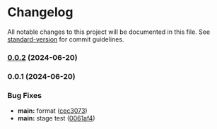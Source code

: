 # Changelog

All notable changes to this project will be documented in this file. See [standard-version](https://github.com/conventional-changelog/standard-version) for commit guidelines.

### [0.0.2](https://github.com/snomiao/mongodb-pipeline-ts/compare/v0.0.1...v0.0.2) (2024-06-20)

### 0.0.1 (2024-06-20)


### Bug Fixes

* **main:** format ([cec3073](https://github.com/snomiao/mongodb-pipeline-ts/commit/cec3073678a224359f6729ab97b6d536cf9360fe))
* **main:** stage test ([0061af4](https://github.com/snomiao/mongodb-pipeline-ts/commit/0061af49c980ac3f527ab4af20b1635d633522ad))
